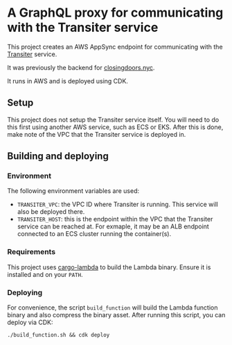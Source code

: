 # A GraphQL proxy for communicating with the Transiter service

This project creates an AWS AppSync endpoint for communicating with the [Transiter](https://github.com/jamespfennell/transiter) service.

It was previously the backend for [closingdoors.nyc](https://github.com/cedarbaum/closingdoors.nyc).

It runs in AWS and is deployed using CDK.

## Setup

This project does not setup the Transiter service itself. You will need to do this first using another AWS service, such as ECS or EKS. After this is done, make note of the VPC that the Transiter service is deployed in.

## Building and deploying

### Environment

The following environment variables are used:

- `TRANSITER_VPC`: the VPC ID where Transiter is running. This service will also be deployed there.
- `TRANSITER_HOST`: this is the endpoint within the VPC that the Transiter service can be reached at. For exmaple, it may be an ALB endpoint connected to an ECS cluster running the container(s).

### Requirements

This project uses [cargo-lambda](https://github.com/cargo-lambda/cargo-lambda) to build the Lambda binary. Ensure it is installed and on your `PATH`.

### Deploying

For convenience, the script `build_function` will build the Lambda function binary and also compress the binary asset. After running this script, you can deploy via CDK:

```
./build_function.sh && cdk deploy
```
